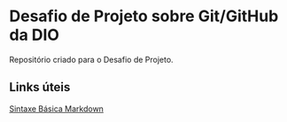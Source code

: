 # Desafio de Projeto sobre Git/GitHub da DIO
Repositório criado para o Desafio de Projeto.

## Links úteis
[Sintaxe Básica Markdown](http://www.markdownguide.org/basic-syntax/)
